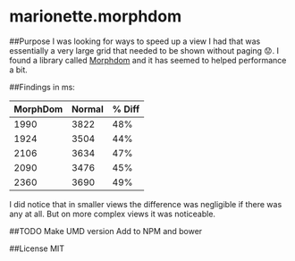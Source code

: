 # marionette.morphdom

##Purpose
I was looking for ways to speed up a view I had that was essentially a very large grid that needed to be shown without paging  :worried:. I found a library called [Morphdom](http://github.com/patrick-steele-idem/morphdom) and it has seemed to helped performance a bit. 

##Findings
in ms:

MorphDom | Normal | % Diff
---------|--------|--------
1990 | 3822 | 48%
1924 | 3504 | 44%
2106 | 3634 | 47%
2090 | 3476 | 45%
2360 | 3690 | 49%


I did notice that in smaller views the difference was negligible if there was any at all. But on more complex views it was noticeable. 


##TODO
Make UMD version
Add to NPM and bower

##License
MIT

